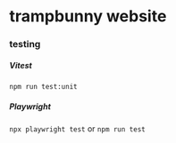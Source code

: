 # trampbunny website

### testing

##### Vitest
`npm run test:unit`

##### Playwright
`npx playwright test` or `npm run test`

